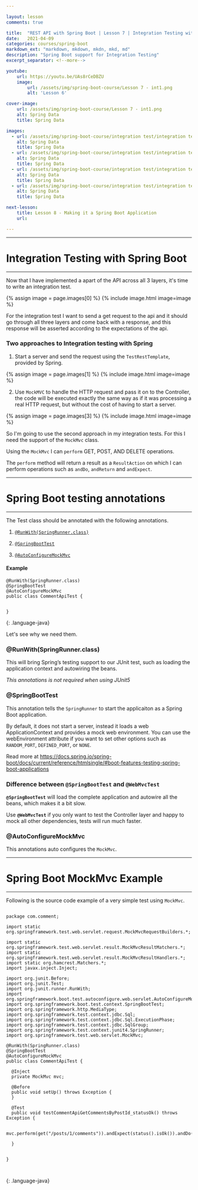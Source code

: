 ```yaml
---

layout: lesson
comments: true

title:  "REST API with Spring Boot | Lesson 7 | Integration Testing with Spring Boot"
date:   2021-04-09
categories: courses/spring-boot
markdown_ext: "markdown, mkdown, mkdn, mkd, md"
description: "Spring Boot support for Integration Testing"
excerpt_separator: <!--more-->

youtube:
    url: https://youtu.be/UAs8rCeDBZU
    image:
        url: /assets/img/spring-boot-course/Lesson 7 - int1.png
        alt: 'Lesson 6'

cover-image: 
    url: /assets/img/spring-boot-course/Lesson 7 - int1.png
    alt: Spring Data
    title: Spring Data

images: 
  - url: /assets/img/spring-boot-course/integration test/integration test.001.jpeg
    alt: Spring Data 
    title: Spring Data 
  - url: /assets/img/spring-boot-course/integration test/integration test.002.jpeg
    alt: Spring Data 
    title: Spring Data 
  - url: /assets/img/spring-boot-course/integration test/integration test.003.jpeg
    alt: Spring Data 
    title: Spring Data 
  - url: /assets/img/spring-boot-course/integration test/integration test.004.jpeg
    alt: Spring Data 
    title: Spring Data 

next-lesson:
    title: Lesson 8 - Making it a Spring Boot Application
    url: 

---
```


<hr>

# Integration Testing with Spring Boot

<hr>

Now that I have implemented a apart of the API across all 3 layers, it's time to write an integration test.

<div class="img-md">
  {% assign image = page.images[0] %}
    {% include image.html image=image %}
</div> 

For the integration test I want to send a get request to the api and it should go through all three layers and come back with a response, and this response will be asserted according to the expectations of the api.


### Two approaches to Integration testing with Spring

1. Start a server and send the request using the `TestRestTemplate`, provided by Spring.

    
  <div class="img-md">
    {% assign image = page.images[1] %}
      {% include image.html image=image %}
  </div>

2. Use `MockMVC` to handle the HTTP request and pass it on to the Controller, the code will be executed exactly the same way as if it was processing a real HTTP request, but without the cost of having to start a server. 

  <div class="img-md">
    {% assign image = page.images[3] %}
      {% include image.html image=image %}
  </div>

So I'm going to use the second approach in my integration tests. For this I need the support of the `MockMvc` class.

Using the `MockMvc` I can `perform` GET, POST, AND DELETE operations. 

The `perform` method will return a result as a `ResultAction` on which I can perform operations such as `andDo`, `andReturn` and `andExpect`.

<hr>

# Spring Boot testing annotations

<hr>

The Test class should be annotated with the following annotations.

1. [`@RunWith(SpringRunner.class)`](#runwithspringrunnerclass)

2. [`@SpringBootTest`](#springboottest)

3. [`@AutoConfigureMockMvc`](#autoconfiguremockmvc)

#### Example

~~~
@RunWith(SpringRunner.class)
@SpringBootTest
@AutoConfigureMockMvc
public class CommentApiTest {


}
~~~
{: .language-java}

Let's see why we need them.

### @RunWith(SpringRunner.class)

This will bring Spring’s testing support to our JUnit test, such as loading the application context and autowiring the beans.

*This annotations is not required when using JUnit5*


### @SpringBootTest 

This annotation tells the `SpringRunner` to start the applicaiton as a Spring Boot application. 

By default, it does not start a server, instead it loads a web ApplicationContext and provides a mock web environment. You can use the webEnvironment attribute if you want to set other options such as `RANDOM_PORT`, `DEFINED_PORT`, or `NONE`.

Read more at <https://docs.spring.io/spring-boot/docs/current/reference/htmlsingle/#boot-features-testing-spring-boot-applications>

### Difference between `@SpringBootTest` and `@WebMvcTest`

**`@SpringBootTest`** will load the complete application and autowire all the beans, which makes it a bit slow. 

Use **`@WebMvcTest`** if you only want to test the Controller layer and happy to mock all other dependencies, tests will run much faster.


### @AutoConfigureMockMvc

This annotations auto configures the `MockMvc`.

<hr>

# Spring Boot MockMvc Example

<hr>

Following is the source code example of a very simple test using `MockMvc`.

~~~

package com.comment;

import static org.springframework.test.web.servlet.request.MockMvcRequestBuilders.*;

import static org.springframework.test.web.servlet.result.MockMvcResultMatchers.*;
import static org.springframework.test.web.servlet.result.MockMvcResultHandlers.*;
import static org.hamcrest.Matchers.*;
import javax.inject.Inject;

import org.junit.Before;
import org.junit.Test;
import org.junit.runner.RunWith;
import org.springframework.boot.test.autoconfigure.web.servlet.AutoConfigureMockMvc;
import org.springframework.boot.test.context.SpringBootTest;
import org.springframework.http.MediaType;
import org.springframework.test.context.jdbc.Sql;
import org.springframework.test.context.jdbc.Sql.ExecutionPhase;
import org.springframework.test.context.jdbc.SqlGroup;
import org.springframework.test.context.junit4.SpringRunner;
import org.springframework.test.web.servlet.MockMvc;

@RunWith(SpringRunner.class)
@SpringBootTest
@AutoConfigureMockMvc
public class CommentApiTest {

  @Inject
  private MockMvc mvc;

  @Before
  public void setUp() throws Exception {
  }

  @Test
  public void testCommentApiGetCommentsByPostId_statusOk() throws Exception {

    mvc.perform(get("/posts/1/comments")).andExpect(status().isOk()).andDo(print());

  }


}



~~~
{: .language-java}



